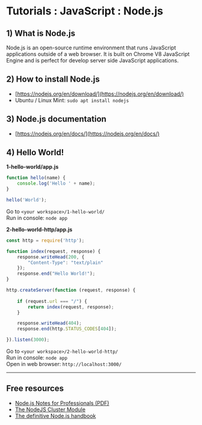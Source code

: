 # Tutorials : JavaScript : Node.js

## 1) What is Node.js

Node.js is an open-source runtime environment that runs JavaScript applications outside of a web browser. 
It is built on Chrome V8 JavaScript Engine and is perfect for develop server side JavaScript applications.

## 2) How to install Node.js

* [https://nodejs.org/en/download/](https://nodejs.org/en/download/)
* Ubuntu / Linux Mint: `sudo apt install nodejs`

## 3) Node.js documentation

* [https://nodejs.org/en/docs/](https://nodejs.org/en/docs/)

## 4) Hello World!

**1-hello-world/app.js**

```javascript
function hello(name) {
    console.log('Hello ' + name);
}

hello('World');
```
Go to `<your workspace>/1-hello-world/` <br/>
Run in console: `node app`

**2-hello-world-http/app.js**

```javascript
const http = require('http');

function index(request, response) {
    response.writeHead(200, {
        "Content-Type": "text/plain"
    });
    response.end("Hello World!");
}

http.createServer(function (request, response) {
    
    if (request.url === "/") {
        return index(request, response);
    }

    response.writeHead(404);
    response.end(http.STATUS_CODES[404]);

}).listen(3000);
```
Go to `<your workspace>/2-hello-world-http/` <br/>
Run in console: `node app` <br/>
Open in web browser: `http://localhost:3000/`

---

## Free resources

* [Node.js Notes for Professionals (PDF)](https://books.goalkicker.com/NodeJSBook/NodeJSNotesForProfessionals.pdf)
* [The NodeJS Cluster Module](https://leanpub.com/thenodejsclustermodule/read)
* [The definitive Node.js handbook](https://medium.freecodecamp.org/the-definitive-node-js-handbook-6912378afc6e)